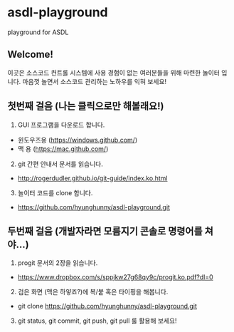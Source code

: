 # asdl-playground
playground for ASDL

## Welcome!

이곳은 소스코드 컨트롤 시스템에 사용 경험이 없는 여러분들을 위해 마련한 놀이터 입니다.
마음껏 놀면서 소스코드 관리하는 노하우를 익혀 보세요!

## 첫번째 걸음 (나는 클릭으로만 해볼래요!)

1. GUI 프로그램을 다운로드 합니다. 
  - 윈도우즈용 (https://windows.github.com/)
  - 맥 용 (https://mac.github.com/)

2. git 간편 안내서 문서를 읽습니다.
  - http://rogerdudler.github.io/git-guide/index.ko.html

3. 놀이터 코드를 clone 합니다.
 - https://github.com/hyunghunny/asdl-playground.git


 ## 두번째 걸음 (개발자라면 모름지기 콘솔로 명령어를 쳐야...)

1. progit 문서의 2장을 읽습니다.
- https://www.dropbox.com/s/sppjkw27g68qy9c/progit.ko.pdf?dl=0

2. 검은 화면 (맥은 하얗죠?)에 복/붙 혹은 타이핑을 해봅니다.
- git clone https://github.com/hyunghunny/asdl-playground.git

3. git status, git commit, git push, git pull 룰 활용해 보세요!